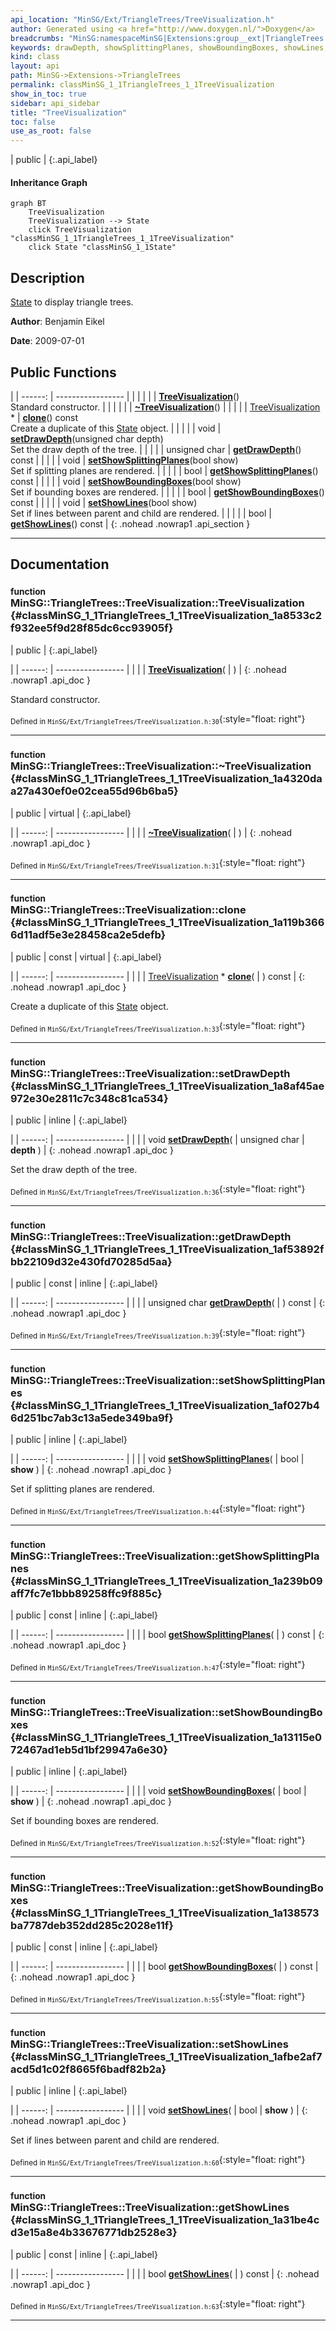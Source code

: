 ```yaml
---
api_location: "MinSG/Ext/TriangleTrees/TreeVisualization.h"
author: Generated using <a href="http://www.doxygen.nl/">Doxygen</a>
breadcrumbs: "MinSG:namespaceMinSG|Extensions:group__ext|TriangleTrees:namespaceMinSG_1_1TriangleTrees"
keywords: drawDepth, showSplittingPlanes, showBoundingBoxes, showLines, TreeVisualization, ~TreeVisualization, clone, setDrawDepth, getDrawDepth, setShowSplittingPlanes, getShowSplittingPlanes, setShowBoundingBoxes, getShowBoundingBoxes, setShowLines, getShowLines, displayBinaryTree, displayOctree, doEnableState
kind: class
layout: api
path: MinSG->Extensions->TriangleTrees
permalink: classMinSG_1_1TriangleTrees_1_1TreeVisualization
show_in_toc: true
sidebar: api_sidebar
title: "TreeVisualization"
toc: false
use_as_root: false
---
```


| public |
{:.api_label}

#### Inheritance Graph

```mermaid
graph BT
	TreeVisualization
	TreeVisualization --> State
	click TreeVisualization "classMinSG_1_1TriangleTrees_1_1TreeVisualization"
	click State "classMinSG_1_1State"
```

## Description



 [State](classMinSG_1_1State) to display triangle trees.



**Author**: Benjamin Eikel



**Date**: 2009-07-01





## Public Functions

|
| ------: | ----------------- |
|  | |
|  | **[TreeVisualization](#classMinSG_1_1TriangleTrees_1_1TreeVisualization_1a8533c2f932ee5f9d28f85dc6cc93905f)**() <br/> Standard constructor. |
|  | |
|  | **[~TreeVisualization](#classMinSG_1_1TriangleTrees_1_1TreeVisualization_1a4320daa27a430ef0e02cea55d96b6ba5)**() |
|  | |
| [TreeVisualization](classMinSG_1_1TriangleTrees_1_1TreeVisualization) * | **[clone](#classMinSG_1_1TriangleTrees_1_1TreeVisualization_1a119b3666d11adf5e3e28458ca2e5defb)**() const <br/> Create a duplicate of this [State](classMinSG_1_1State) object. |
|  | |
| void | **[setDrawDepth](#classMinSG_1_1TriangleTrees_1_1TreeVisualization_1a8af45ae972e30e2811c7c348c81ca534)**(unsigned char depth) <br/> Set the draw depth of the tree. |
|  | |
| unsigned char | **[getDrawDepth](#classMinSG_1_1TriangleTrees_1_1TreeVisualization_1af53892fbb22109d32e430fd70285d5aa)**() const |
|  | |
| void | **[setShowSplittingPlanes](#classMinSG_1_1TriangleTrees_1_1TreeVisualization_1af027b46d251bc7ab3c13a5ede349ba9f)**(bool show) <br/> Set if splitting planes are rendered. |
|  | |
| bool | **[getShowSplittingPlanes](#classMinSG_1_1TriangleTrees_1_1TreeVisualization_1a239b09aff7fc7e1bbb89258ffc9f885c)**() const |
|  | |
| void | **[setShowBoundingBoxes](#classMinSG_1_1TriangleTrees_1_1TreeVisualization_1a13115e072467ad1eb5d1bf29947a6e30)**(bool show) <br/> Set if bounding boxes are rendered. |
|  | |
| bool | **[getShowBoundingBoxes](#classMinSG_1_1TriangleTrees_1_1TreeVisualization_1a138573ba7787deb352dd285c2028e11f)**() const |
|  | |
| void | **[setShowLines](#classMinSG_1_1TriangleTrees_1_1TreeVisualization_1afbe2af7acd5d1c02f8665f6badf82b2a)**(bool show) <br/> Set if lines between parent and child are rendered. |
|  | |
| bool | **[getShowLines](#classMinSG_1_1TriangleTrees_1_1TreeVisualization_1a31be4cd3e15a8e4b33676771db2528e3)**() const |
{: .nohead .nowrap1 .api_section }


-------------------------------------------------------------------

## Documentation

### <small>function</small><br/> MinSG::TriangleTrees::TreeVisualization::TreeVisualization {#classMinSG_1_1TriangleTrees_1_1TreeVisualization_1a8533c2f932ee5f9d28f85dc6cc93905f}

| public |
{:.api_label}

|
| ------: | ----------------- |
|  |
|  **[TreeVisualization](#classMinSG_1_1TriangleTrees_1_1TreeVisualization_1a8533c2f932ee5f9d28f85dc6cc93905f)**( |  ) |
{: .nohead .nowrap1 .api_doc }

Standard constructor.





<sub>Defined in `MinSG/Ext/TriangleTrees/TreeVisualization.h:30`</sub>{:style="float: right"}

-------------------------------------------------------------------

### <small>function</small><br/> MinSG::TriangleTrees::TreeVisualization::~TreeVisualization {#classMinSG_1_1TriangleTrees_1_1TreeVisualization_1a4320daa27a430ef0e02cea55d96b6ba5}

| public | virtual |
{:.api_label}

|
| ------: | ----------------- |
|  |
|  **[~TreeVisualization](#classMinSG_1_1TriangleTrees_1_1TreeVisualization_1a4320daa27a430ef0e02cea55d96b6ba5)**( |  ) |
{: .nohead .nowrap1 .api_doc }





<sub>Defined in `MinSG/Ext/TriangleTrees/TreeVisualization.h:31`</sub>{:style="float: right"}

-------------------------------------------------------------------

### <small>function</small><br/> MinSG::TriangleTrees::TreeVisualization::clone {#classMinSG_1_1TriangleTrees_1_1TreeVisualization_1a119b3666d11adf5e3e28458ca2e5defb}

| public | const | virtual |
{:.api_label}

|
| ------: | ----------------- |
|  |
| [TreeVisualization](classMinSG_1_1TriangleTrees_1_1TreeVisualization) * **[clone](#classMinSG_1_1TriangleTrees_1_1TreeVisualization_1a119b3666d11adf5e3e28458ca2e5defb)**( |  ) const |
{: .nohead .nowrap1 .api_doc }

Create a duplicate of this [State](classMinSG_1_1State) object.





<sub>Defined in `MinSG/Ext/TriangleTrees/TreeVisualization.h:33`</sub>{:style="float: right"}

-------------------------------------------------------------------

### <small>function</small><br/> MinSG::TriangleTrees::TreeVisualization::setDrawDepth {#classMinSG_1_1TriangleTrees_1_1TreeVisualization_1a8af45ae972e30e2811c7c348c81ca534}

| public | inline |
{:.api_label}

|
| ------: | ----------------- |
|  |
| void **[setDrawDepth](#classMinSG_1_1TriangleTrees_1_1TreeVisualization_1a8af45ae972e30e2811c7c348c81ca534)**( | unsigned char | **depth** ) |
{: .nohead .nowrap1 .api_doc }

Set the draw depth of the tree.





<sub>Defined in `MinSG/Ext/TriangleTrees/TreeVisualization.h:36`</sub>{:style="float: right"}

-------------------------------------------------------------------

### <small>function</small><br/> MinSG::TriangleTrees::TreeVisualization::getDrawDepth {#classMinSG_1_1TriangleTrees_1_1TreeVisualization_1af53892fbb22109d32e430fd70285d5aa}

| public | const | inline |
{:.api_label}

|
| ------: | ----------------- |
|  |
| unsigned char **[getDrawDepth](#classMinSG_1_1TriangleTrees_1_1TreeVisualization_1af53892fbb22109d32e430fd70285d5aa)**( |  ) const |
{: .nohead .nowrap1 .api_doc }





<sub>Defined in `MinSG/Ext/TriangleTrees/TreeVisualization.h:39`</sub>{:style="float: right"}

-------------------------------------------------------------------

### <small>function</small><br/> MinSG::TriangleTrees::TreeVisualization::setShowSplittingPlanes {#classMinSG_1_1TriangleTrees_1_1TreeVisualization_1af027b46d251bc7ab3c13a5ede349ba9f}

| public | inline |
{:.api_label}

|
| ------: | ----------------- |
|  |
| void **[setShowSplittingPlanes](#classMinSG_1_1TriangleTrees_1_1TreeVisualization_1af027b46d251bc7ab3c13a5ede349ba9f)**( | bool | **show** ) |
{: .nohead .nowrap1 .api_doc }

Set if splitting planes are rendered.





<sub>Defined in `MinSG/Ext/TriangleTrees/TreeVisualization.h:44`</sub>{:style="float: right"}

-------------------------------------------------------------------

### <small>function</small><br/> MinSG::TriangleTrees::TreeVisualization::getShowSplittingPlanes {#classMinSG_1_1TriangleTrees_1_1TreeVisualization_1a239b09aff7fc7e1bbb89258ffc9f885c}

| public | const | inline |
{:.api_label}

|
| ------: | ----------------- |
|  |
| bool **[getShowSplittingPlanes](#classMinSG_1_1TriangleTrees_1_1TreeVisualization_1a239b09aff7fc7e1bbb89258ffc9f885c)**( |  ) const |
{: .nohead .nowrap1 .api_doc }





<sub>Defined in `MinSG/Ext/TriangleTrees/TreeVisualization.h:47`</sub>{:style="float: right"}

-------------------------------------------------------------------

### <small>function</small><br/> MinSG::TriangleTrees::TreeVisualization::setShowBoundingBoxes {#classMinSG_1_1TriangleTrees_1_1TreeVisualization_1a13115e072467ad1eb5d1bf29947a6e30}

| public | inline |
{:.api_label}

|
| ------: | ----------------- |
|  |
| void **[setShowBoundingBoxes](#classMinSG_1_1TriangleTrees_1_1TreeVisualization_1a13115e072467ad1eb5d1bf29947a6e30)**( | bool | **show** ) |
{: .nohead .nowrap1 .api_doc }

Set if bounding boxes are rendered.





<sub>Defined in `MinSG/Ext/TriangleTrees/TreeVisualization.h:52`</sub>{:style="float: right"}

-------------------------------------------------------------------

### <small>function</small><br/> MinSG::TriangleTrees::TreeVisualization::getShowBoundingBoxes {#classMinSG_1_1TriangleTrees_1_1TreeVisualization_1a138573ba7787deb352dd285c2028e11f}

| public | const | inline |
{:.api_label}

|
| ------: | ----------------- |
|  |
| bool **[getShowBoundingBoxes](#classMinSG_1_1TriangleTrees_1_1TreeVisualization_1a138573ba7787deb352dd285c2028e11f)**( |  ) const |
{: .nohead .nowrap1 .api_doc }





<sub>Defined in `MinSG/Ext/TriangleTrees/TreeVisualization.h:55`</sub>{:style="float: right"}

-------------------------------------------------------------------

### <small>function</small><br/> MinSG::TriangleTrees::TreeVisualization::setShowLines {#classMinSG_1_1TriangleTrees_1_1TreeVisualization_1afbe2af7acd5d1c02f8665f6badf82b2a}

| public | inline |
{:.api_label}

|
| ------: | ----------------- |
|  |
| void **[setShowLines](#classMinSG_1_1TriangleTrees_1_1TreeVisualization_1afbe2af7acd5d1c02f8665f6badf82b2a)**( | bool | **show** ) |
{: .nohead .nowrap1 .api_doc }

Set if lines between parent and child are rendered.





<sub>Defined in `MinSG/Ext/TriangleTrees/TreeVisualization.h:60`</sub>{:style="float: right"}

-------------------------------------------------------------------

### <small>function</small><br/> MinSG::TriangleTrees::TreeVisualization::getShowLines {#classMinSG_1_1TriangleTrees_1_1TreeVisualization_1a31be4cd3e15a8e4b33676771db2528e3}

| public | const | inline |
{:.api_label}

|
| ------: | ----------------- |
|  |
| bool **[getShowLines](#classMinSG_1_1TriangleTrees_1_1TreeVisualization_1a31be4cd3e15a8e4b33676771db2528e3)**( |  ) const |
{: .nohead .nowrap1 .api_doc }





<sub>Defined in `MinSG/Ext/TriangleTrees/TreeVisualization.h:63`</sub>{:style="float: right"}

-------------------------------------------------------------------

